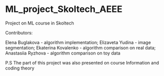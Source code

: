 # ML_project_Skoltech_AEEE
Project on ML course in Skoltech

Contributors:

Elena Buglakova - algorithm implementation;
Elizaveta Yudina - image segmentation;
Ekaterina Kovalenko - algorithm comparison on real data;
Anastasiia Ryzhova - algorithm comparison on toy data



P.S The part of this project was also presented on course Information and coding theory
